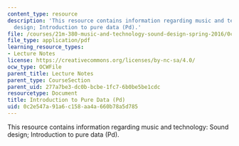 ```yaml
---
content_type: resource
description: 'This resource contains information regarding music and technology: Sound
  design; Introduction to pure data (Pd).'
file: /courses/21m-380-music-and-technology-sound-design-spring-2016/0c2e547a91a6c158aa4a660b78a5d785_MIT21M_380S16_Lec04.pdf
file_type: application/pdf
learning_resource_types:
- Lecture Notes
license: https://creativecommons.org/licenses/by-nc-sa/4.0/
ocw_type: OCWFile
parent_title: Lecture Notes
parent_type: CourseSection
parent_uid: 277a7be3-dc0b-bcbe-1fc7-6b0be5be1cdc
resourcetype: Document
title: Introduction to Pure Data (Pd)
uid: 0c2e547a-91a6-c158-aa4a-660b78a5d785
---
```

This resource contains information regarding music and technology: Sound design; Introduction to pure data (Pd).